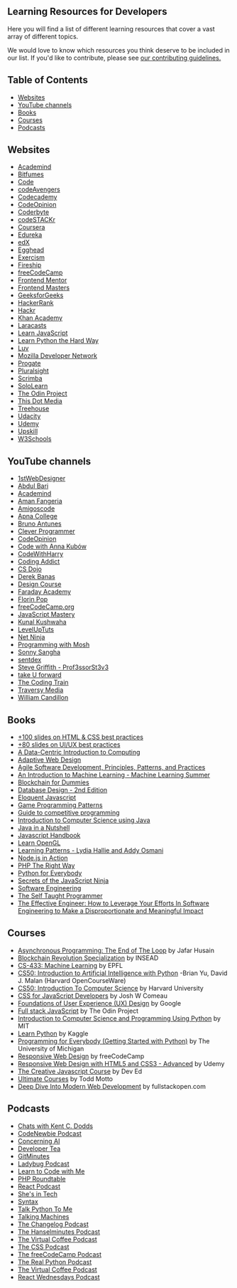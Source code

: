 ## Learning Resources for Developers<!-- omit in toc -->

Here you will find a list of different learning resources that cover a vast array of different topics.

We would love to know which resources you think deserve to be included in our list. If you'd like to contribute, please see [our contributing guidelines.](./CONTRIBUTING.md)

## Table of Contents<!-- omit in toc -->

- [Websites](#websites)
- [YouTube channels](#youtube-channels)
- [Books](#books)
- [Courses](#courses)
- [Podcasts](#podcasts)

## Websites

- [Academind](https://academind.com/)
- [Bitfumes](https://bitfumes.com/)
- [Code](https://code.org/)
- [codeAvengers](https://www.codeavengers.com/)
- [Codecademy](https://www.codecademy.com/)
- [CodeOpinion](https://codeopinion.com/)
- [Coderbyte](https://coderbyte.com/)
- [codeSTACKr](https://www.codestackr.com/)
- [Coursera](https://www.coursera.org/)
- [Edureka](https://www.edureka.co/)
- [edX](https://www.edx.org/)
- [Egghead](https://egghead.io/)
- [Exercism](https://exercism.org/)
- [Fireship](https://fireship.io/)
- [freeCodeCamp](https://www.freecodecamp.org/)
- [Frontend Mentor](https://www.frontendmentor.io/)
- [Frontend Masters](https://frontendmasters.com/)
- [GeeksforGeeks](https://www.geeksforgeeks.org/)
- [HackerRank](https://www.hackerrank.com/)
- [Hackr](https://hackr.io/)
- [Khan Academy](https://www.khanacademy.org/computing/computer-programming)
- [Laracasts](https://laracasts.com/)
- [Learn JavaScript](https://learnjavascript.online/)
- [Learn Python the Hard Way](https://learnpythonthehardway.org/)
- [Luv](https://www.youtube.com/c/LuvIsMe)
- [Mozilla Developer Network](https://developer.mozilla.org/)
- [Progate](https://progate.com/)
- [Pluralsight](https://www.pluralsight.com/)
- [Scrimba](https://scrimba.com/)
- [SoloLearn](https://www.sololearn.com/home)
- [The Odin Project](https://www.theodinproject.com/)
- [This Dot Media](https://www.thisdotmedia.com/)
- [Treehouse](https://teamtreehouse.com/)
- [Udacity](https://udacity.com/)
- [Udemy](https://udemy.com/)
- [Upskill](https://upskillcourses.com/)
- [W3Schools](https://www.w3schools.com/)

## YouTube channels

- [1stWebDesigner](https://www.youtube.com/user/1stwebdesigner)
- [Abdul Bari](https://m.youtube.com/channel/UCZCFT11CWBi3MHNlGf019nw/playlists)
- [Academind](https://www.youtube.com/c/Academind)
- [Aman Fangeria](https://www.youtube.com/c/AmanFangeria)
- [Amigoscode](https://www.youtube.com/c/amigoscode/videos)
- [Apna College ](https://www.youtube.com/c/ApnaCollegeOfficial)
- [Bruno Antunes](https://www.youtube.com/c/BrunoAntunesPT)
- [Clever Programmer](https://www.youtube.com/c/CleverProgrammer)
- [CodeOpinion](https://www.youtube.com/channel/UC3RKA4vunFAfrfxiJhPEplw)
- [Code with Anna Kubów](https://www.youtube.com/c/AniaKubów)
- [CodeWithHarry](https://www.youtube.com/c/CodeWithHarry)
- [Coding Addict](https://www.youtube.com/c/CodingAddict)
- [CS Dojo](https://www.youtube.com/c/CSDojo)
- [Derek Banas](https://www.youtube.com/user/derekbanas)
- [Design Course](https://www.youtube.com/channel/UCVyRiMvfUNMA1UPlDPzG5Ow)
- [Faraday Academy](https://www.youtube.com/c/FaradayAcademy)
- [Florin Pop](https://www.youtube.com/c/FlorinPop)
- [freeCodeCamp.org](https://www.youtube.com/c/Freecodecamp)
- [JavaScript Mastery](https://www.youtube.com/c/JavaScriptMastery)
- [Kunal Kushwaha](https://www.youtube.com/c/kunalkushwaha)
- [LevelUpTuts](https://www.youtube.com/c/LevelUpTuts/featured)
- [Net Ninja](https://www.youtube.com/c/TheNetNinja)
- [Programming with Mosh](https://www.youtube.com/c/programmingwithmosh)
- [Sonny Sangha](https://www.youtube.com/c/SonnySangha)
- [sentdex](https://www.youtube.com/c/sentdex)
- [Steve Griffith - Prof3ssorSt3v3](https://www.youtube.com/c/SteveGriffith-Prof3ssorSt3v3)
- [take U forward](https://www.youtube.com/c/takeUforward)
- [The Coding Train](https://www.youtube.com/c/TheCodingTrain/featured)
- [Traversy Media](https://www.youtube.com/c/TraversyMedia)
- [William Candillon](https://www.youtube.com/c/wcandillon)


## Books

- [+100 slides on HTML & CSS best practices](https://georgemoller.gumroad.com/l/hQWSH)
- [+80 slides on UI/UX best practices](https://georgemoller.gumroad.com/l/MAVqE)
- [A Data-Centric Introduction to Computing](https://dcic-world.org/)
- [Adaptive Web Design](https://adaptivewebdesign.info/1st-edition/)
- [Agile Software Development, Principles, Patterns, and Practices](https://www.amazon.com/Software-Development-Principles-Patterns-Practices/dp/0135974445)
- [An Introduction to Machine Learning - Machine Learning Summer](https://www.pdfdrive.com/an-introduction-to-machine-learning-machine-learning-summer-e10685818.html)
- [Blockchain for Dummies](https://www.ibm.com/downloads/cas/36KBMBOG)
- [Database Design - 2nd Edition](https://opentextbc.ca/dbdesign01/)
- [Eloquent Javascript](https://eloquentjavascript.net/)
- [Game Programming Patterns](http://gameprogrammingpatterns.com/)
- [Guide to competitive programming](https://www.amazon.com/Guide-Competitive-Programming-Algorithms-Undergraduate/dp/3319725467)
- [Introduction to Computer Science using Java](http://www.programmedlessons.org/Java9/index.html)
- [Java in a Nutshell](https://www.oreilly.com/library/view/java-in-a/9781492037248/)
- [Javascript Handbook](https://thevalleyofcode.com/js/)
- [Learn OpenGL](https://learnopengl.com/)
- [Learning Patterns - Lydia Hallie and Addy Osmani](https://archive.org/details/learning-patterns/learning-patterns-final-v1.1/)
- [Node.js in Action](https://dokumen.pub/nodejs-in-action-2nbsped-1617292575-9781617292576.html)
- [PHP The Right Way](https://phptherightway.com/)
- [Python for Everybody](https://www.py4e.com/book)
- [Secrets of the JavaScript Ninja](https://www.amazon.ca/Secrets-JavaScript-Ninja-John-Resig/dp/1617292850)
- [Software Engineering](https://www.amazon.com/Software-Engineering-10th-Ian-Sommerville/dp/0133943038)
- [The Self Taught Programmer](https://www.amazon.com/Self-Taught-Programmer-Definitive-Programming-Professionally/dp/0999685902)
- [The Effective Engineer: How to Leverage Your Efforts In Software Engineering to Make a Disproportionate and Meaningful Impact](https://www.amazon.com/Effective-Engineer-Engineering-Disproportionate-Meaningful/dp/0996128107)


## Courses

- [Asynchronous Programming: The End of The Loop](https://egghead.io/courses/asynchronous-programming-the-end-of-the-loop) by Jafar Husain
- [Blockchain Revolution Specialization](https://www.coursera.org/specializations/blockchain-revolution-enterprise) by INSEAD
- [CS-433: Machine Learning](https://www.epfl.ch/labs/mlo/machine-learning-cs-433/) by EPFL
- [CS50: Introduction to Artificial Intelligence with Python](https://cs50.harvard.edu/ai/2020/) -Brian Yu, David J. Malan (Harvard OpenCourseWare)
- [CS50: Introduction To Computer Science](https://online-learning.harvard.edu/course/cs50-introduction-computer-science) by Harvard University
- [CSS for JavaScript Developers](https://css-for-js.dev) by Josh W Comeau
- [Foundations of User Experience (UX) Design](https://www.coursera.org/learn/foundations-user-experience-design?specialization=google-ux-design) by Google
- [Full stack JavaScript](https://www.theodinproject.com/paths/full-stack-javascript?) by The Odin Project
- [Introduction to Computer Science and Programming Using Python](https://www.edx.org/course/introduction-to-computer-science-and-programming-7) by MIT
- [Learn Python](https://www.kaggle.com/learn/python) by Kaggle
- [Programming for Everybody (Getting Started with Python)](https://www.coursera.org/learn/python?specialization=python) by The University of Michigan
- [Responsive Web Design](https://www.freecodecamp.org/learn/responsive-web-design/) by freeCodeCamp
- [Responsive Web Design with HTML5 and CSS3 - Advanced](https://www.udemy.com/course/responsive-web-design-with-html5-and-css3-advanced/) by Udemy
- [The Creative Javascript Course](https://developedbyed.com/p/the-creative-javascript-course) by Dev Ed
- [Ultimate Courses](https://ultimatecourses.com) by Todd Motto
- [Deep Dive Into Modern Web Development](https://fullstackopen.com/) by fullstackopen.com


## Podcasts

- [Chats with Kent C. Dodds](https://kentcdodds.com/chats/04)
- [CodeNewbie Podcast](https://www.codenewbie.org/podcast)
- [Concerning AI](https://concerning.ai/)
- [Developer Tea](https://developertea.com/)
- [GitMinutes](https://www.gitminutes.com/)
- [Ladybug Podcast](https://www.ladybug.dev/)
- [Learn to Code with Me](https://learntocodewith.me/podcast/)
- [PHP Roundtable](https://www.phproundtable.com/)
- [React Podcast](https://spec.fm/podcasts/reactpodcast)
- [She's in Tech](https://shesintechpodcast.com/)
- [Syntax](https://syntax.fm/)
- [Talk Python To Me](https://talkpython.fm)
- [Talking Machines](https://www.thetalkingmachines.com/)
- [The Changelog Podcast](https://changelog.com/podcast)
- [The Hanselminutes Podcast](https://hanselminutes.com/)
- [The Virtual Coffee Podcast](https://virtualcoffee.io/podcast/)
- [The CSS Podcast](https://thecsspodcast.libsyn.com/)
- [The freeCodeCamp Podcast](https://freecodecamp.libsyn.com/)
- [The Real Python Podcast](https://realpython.com/podcasts/rpp)
- [The Virtual Coffee Podcast](https://virtualcoffee.io/podcast/)
- [React Wednesdays Podcast](https://www.telerik.com/react-wednesdays#)
